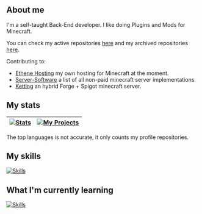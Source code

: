 ## About me
I'm a self-taught Back-End developer. I like doing Plugins and Mods for Minecraft.

You can check my active repositories [here](https://github.com/TonimatasDEV?tab=repositories) and my archived repositories [here](https://github.com/tonimatasdev-archive).

Contributing to:
 - [Ethene Hosting](https://ethenehosting.com) my own hosting for Minecraft at the moment.
 - [Server-Software](https://github.com/LeStegii/server-softwares) a list of all non-paid minecraft server implementations.
 - [Ketting](https://github.com/kettingpowered) an hybrid Forge + Spigot minecraft server.

## My stats
| <a href="https://github.com/anuraghazra/github-readme-stats"><img align="center" alt="Stats" src="https://github-readme-stats.vercel.app/api?username=TonimatasDEV&show_icons=true&include_all_commits=true&hide_border=true&number_format=long&show=reviews,prs_merged,prs_merged_percentage&theme=merko"></a> | <a href="https://github.com/anuraghazra/github-readme-stats"><img align="center" alt="My Projects" src="https://github-readme-stats.vercel.app/api/top-langs/?username=TonimatasDEV&layout=pie&hide_border=true&langs_count=10&size_weight=0.5&count_weight=0.5&theme=merko"></a> |
|-----------------------------------------------------------------------------------------------------------------------------------------------------------------------------------------------------------------------------|------------------------------------------------------------------------------------------------------------------------------------------------------------------------------------------------------------|

The top languages is not accurate, it only counts my profile repositories.

## My skills
[![Skills](https://skillicons.dev/icons?i=java,kotlin,gradle,spring,html,css,git,github,gitlab,idea,vscode,cloudflare)](https://skillicons.dev/)

## What I'm currently learning
[![Skills](https://skillicons.dev/icons?i=docker,bash,mysql,nginx,go,lua)](https://skillicons.dev/)
